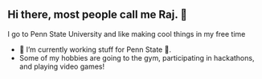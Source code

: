 ## Hi there, most people call me Raj. 👋
I go to Penn State University and like making cool things in my free time
- 🔭 I’m currently working stuff for Penn State 👀.
- Some of my hobbies are going to the gym, participating in hackathons, and playing video games!

<!--
**rkalaa/rkalaa** is a ✨ _special_ ✨ repository because its `README.md` (this file) appears on your GitHub profile.

Here are some ideas to get you started:

- 🔭 I’m currently working on ...
- 🌱 I’m currently learning ...
- 👯 I’m looking to collaborate on ...
- 🤔 I’m looking for help with ...
- 💬 Ask me about ...
- 📫 How to reach me: ...
- 😄 Pronouns: ...
- ⚡ Fun fact: ...
-->
